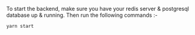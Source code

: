To start the backend, make sure you have your redis server & postgresql database up & running. Then run the following commands :-

```
yarn start
```
